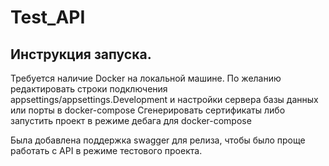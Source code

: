 # Test_API

## Инструкция запуска. 

Требуется наличие Docker на локальной машине. 
По желанию редактировать строки подключения appsettings/appsettings.Development и настройки сервера базы данных или порты в docker-compose
Сгенерировать сертификаты либо запустить проект в режиме дебага для docker-compose

Была добавлена поддержка swagger для релиза, чтобы было проще работать с API в режиме тестового проекта. 
